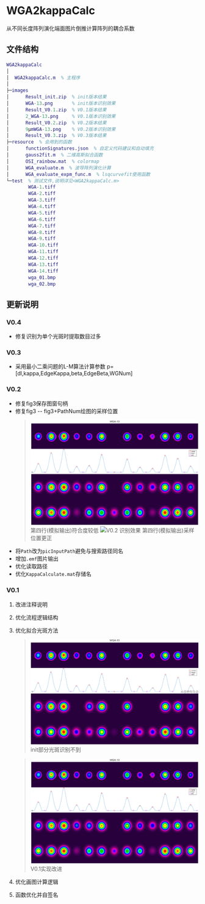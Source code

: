 # WGA2kappaCalc
从不同长度阵列演化端面图片倒推计算阵列的耦合系数
## 文件结构
``` matlab
WGA2kappaCalc
│
│  WGA2kappaCalc.m  % 主程序
│
├─images
│      Result_init.zip  % init版本结果
│      WGA-13.png       % init版本识别效果
│      Result_V0.1.zip  % V0.1版本结果
│      2_WGA-13.png     % V0.1版本识别效果
│      Result_V0.2.zip  % V0.2版本结果
│      9μmWGA-13.png    % V0.2版本识别效果
│      Result_V0.3.zip  % V0.3版本结果
├─resource  % 会用到的函数
│      functionSignatures.json  % 自定义代码建议和自动填充
│      gauss2fit.m  % 二维高斯拟合函数
│      OSI_rainbow.mat  % colormap
│      WGA_evaluate.m  % 波导阵列演化计算
│      WGA_evaluate_expm_func.m  % lsqcurvefit使用函数
└─test  % 测试文件,说明详见<WGA2kappaCalc.m>
        WGA-1.tiff
        WGA-2.tiff
        WGA-3.tiff
        WGA-4.tiff
        WGA-5.tiff
        WGA-6.tiff
        WGA-7.tiff
        WGA-8.tiff
        WGA-9.tiff
        WGA-10.tiff
        WGA-11.tiff
        WGA-12.tiff
        WGA-13.tiff
        WGA-14.tiff
        wga_01.bmp
        wga_02.bmp
```
## 更新说明
### V0.4
- 修复识别为单个光斑时提取数目过多
### V0.3
- 采用最小二乘问题的L-M算法计算参数 p=[dl,kappa,EdgeKappa,beta,EdgeBeta,WGNum]
### V0.2
- 修复fig3保存图窗句柄
- 修复fig3 -- fig3+PathNum绘图的采样位置
    > ![V0.1 识别效果](images/2_WGA-13.png "V0.1 识别效果")
    > 第四行(模拟输出)符合度较低
    > ![V0.2 识别效果](images/9μmWGA-13.png "V0.2 识别效果")
    > 第四行(模拟输出)采样位置更正
- 将`Path`改为`picInputPath`避免与搜索路径同名
- 增加`.emf`图片输出
- 优化读取路径
- 优化`KappaCalculate.mat`存储名
### V0.1
1. 改进注释说明
2. 优化流程逻辑结构
3. 优化拟合光斑方法
    > ![init 识别效果](images/WGA-13.png "init 识别效果")
    > init部分光斑识别不到

    > ![V0.1 识别效果](images/2_WGA-13.png "V0.1 识别效果")
    > V0.1实现改进
4. 优化画图计算逻辑
5. 函数优化并自签名
